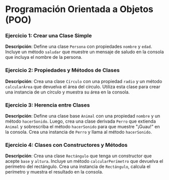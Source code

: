 # Programación Orientada a Objetos (POO)

### Ejercicio 1: Crear una Clase Simple

**Descripción**: Define una clase `Persona` con propiedades `nombre` y `edad`. Incluye un método `saludar` que muestre un mensaje de saludo en la consola que incluya el nombre de la persona.

### Ejercicio 2: Propiedades y Métodos de Clases

**Descripción**: Crea una clase `Círculo` con una propiedad `radio` y un método `calcularÁrea` que devuelva el área del círculo. Utiliza esta clase para crear una instancia de un círculo y muestra su área en la consola.

### Ejercicio 3: Herencia entre Clases

**Descripción**: Define una clase base `Animal` con una propiedad `nombre` y un método `hacerSonido`. Luego, crea una clase derivada `Perro` que extienda `Animal` y sobrescriba el método `hacerSonido` para que muestre "¡Guau!" en la consola. Crea una instancia de `Perro` y llama al método `hacerSonido`.

### Ejercicio 4: Clases con Constructores y Métodos

**Descripción**: Crea una clase `Rectángulo` que tenga un constructor que acepte `base` y `altura`. Incluye un método `calcularPerímetro` que devuelva el perímetro del rectángulo. Crea una instancia de `Rectángulo`, calcula el perímetro y muestra el resultado en la consola.
